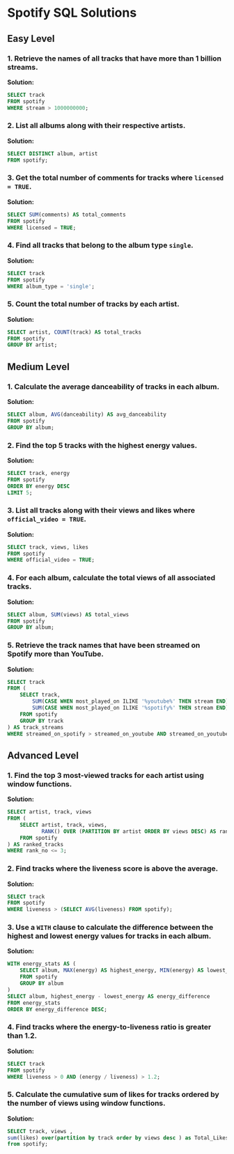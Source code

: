 # Spotify SQL Solutions

## Easy Level

### 1. Retrieve the names of all tracks that have more than 1 billion streams.
**Solution:**
```sql
SELECT track 
FROM spotify 
WHERE stream > 1000000000;
```

### 2. List all albums along with their respective artists.
**Solution:**
```sql
SELECT DISTINCT album, artist 
FROM spotify;
```

### 3. Get the total number of comments for tracks where `licensed = TRUE`.
**Solution:**
```sql
SELECT SUM(comments) AS total_comments 
FROM spotify 
WHERE licensed = TRUE;
```

### 4. Find all tracks that belong to the album type `single`.
**Solution:**
```sql
SELECT track 
FROM spotify 
WHERE album_type = 'single';
```

### 5. Count the total number of tracks by each artist.
**Solution:**
```sql
SELECT artist, COUNT(track) AS total_tracks 
FROM spotify 
GROUP BY artist;
```

## Medium Level

### 1. Calculate the average danceability of tracks in each album.
**Solution:**
```sql
SELECT album, AVG(danceability) AS avg_danceability 
FROM spotify 
GROUP BY album;
```

### 2. Find the top 5 tracks with the highest energy values.
**Solution:**
```sql
SELECT track, energy 
FROM spotify 
ORDER BY energy DESC 
LIMIT 5;
```

### 3. List all tracks along with their views and likes where `official_video = TRUE`.
**Solution:**
```sql
SELECT track, views, likes 
FROM spotify 
WHERE official_video = TRUE;
```

### 4. For each album, calculate the total views of all associated tracks.
**Solution:**
```sql
SELECT album, SUM(views) AS total_views 
FROM spotify 
GROUP BY album;
```

### 5. Retrieve the track names that have been streamed on Spotify more than YouTube.
**Solution:**
```sql
SELECT track 
FROM (
    SELECT track, 
        SUM(CASE WHEN most_played_on ILIKE '%youtube%' THEN stream END) AS streamed_on_youtube,
        SUM(CASE WHEN most_played_on ILIKE '%spotify%' THEN stream END) AS streamed_on_spotify
    FROM spotify 
    GROUP BY track
) AS track_streams 
WHERE streamed_on_spotify > streamed_on_youtube AND streamed_on_youtube IS NOT NULL;
```

## Advanced Level

### 1. Find the top 3 most-viewed tracks for each artist using window functions.
**Solution:**
```sql
SELECT artist, track, views 
FROM (
    SELECT artist, track, views, 
           RANK() OVER (PARTITION BY artist ORDER BY views DESC) AS rank_no 
    FROM spotify
) AS ranked_tracks 
WHERE rank_no <= 3;
```

### 2. Find tracks where the liveness score is above the average.
**Solution:**
```sql
SELECT track 
FROM spotify 
WHERE liveness > (SELECT AVG(liveness) FROM spotify);
```

### 3. Use a `WITH` clause to calculate the difference between the highest and lowest energy values for tracks in each album.
**Solution:**
```sql
WITH energy_stats AS (
    SELECT album, MAX(energy) AS highest_energy, MIN(energy) AS lowest_energy
    FROM spotify 
    GROUP BY album
)
SELECT album, highest_energy - lowest_energy AS energy_difference 
FROM energy_stats 
ORDER BY energy_difference DESC;
```

### 4. Find tracks where the energy-to-liveness ratio is greater than 1.2.
**Solution:**
```sql
SELECT track 
FROM spotify 
WHERE liveness > 0 AND (energy / liveness) > 1.2;
```

### 5. Calculate the cumulative sum of likes for tracks ordered by the number of views using window functions.
**Solution:**
```sql
SELECT track, views ,
sum(likes) over(partition by track order by views desc ) as Total_Likes
from spotify;
